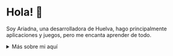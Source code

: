 # Hola! :wave:

Soy Ariadna, una desarrolladora de Huelva, hago principalmente aplicaciones y juegos, pero me encanta aprender de todo.

<details>
<summary>
  Más sobre mi aquí
</summary>

### ¿Qué es lo que hago?

Hago pequeños juegos y prototipos. Tambien hago algunas webs y aplicaciones variadas.

## Mis Habilidades 📜

### Motores de Videojuegos 👾

- Unity
- Unreal Engine 5

### Lenguajes de Programación

- C#
- C++

### Tecnologías Web

- Html
- Css

### Actualmente Aprendiendo... 📚

- Java
- SQL

### Languages 🌐

| Language      | Proficiency    |
| ------------- | -------------- |
| Español       | Nativo         |
| Inglés        | B2             |

### Mis Contactos

e-mail: ariadnadelgadodev@gmail.com

### Lugares de Interés

- ** Mi Itch.io:** https://ariadna5d.itch.io/
- ** Mi ArtStation:** https://www.artstation.com/ariadna5d

</details>
